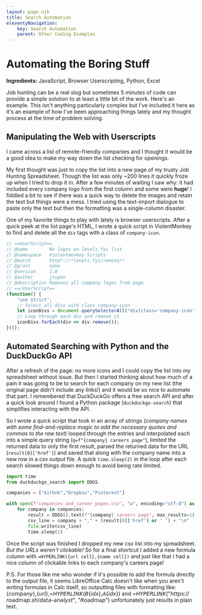```yaml
---
layout: page.njk
title: Search Automation
eleventyNavigation:
    key: Search Automation
    parent: Other Coding Examples
---
```


# Automating the Boring Stuff

**Ingredients:** JavaScript, Browser Userscripting, Python, Excel

Job hunting can be a real slog but sometimes 5 minutes of code can provide a simple solution to at least a little bit of the work. Here's an example. This isn't anything particularly complex but I've included it here as it's an example of how I've been approaching things lately and my thought process at the time of problem solving.

## Manipulating the Web with Userscripts

I came across a list of remote-friendly companies and I thought it would be a good idea to make my way down the list checking for openings.

My first thought was just to copy the list into a new page of my trusty Job Hunting Spreadsheet. Though the list was only ~200 lines it quickly froze up when I tried to drop it in. After a few minutes of waiting I saw why: it had included every company logo from the first column and some were **huge**! I fiddled a bit to see if there was a quick way to delete the images and retain the text but things were a mess. I tried using the text-import dialogue to paste only the text but then the formatting was a single-column disaster.

One of my favorite things to play with lately is browser userscripts. After a quick peek at the list page's HTML, I wrote a quick script in ViolentMonkey to find and delete all the `div` tags with a class of `company-icon`.

```js
// ==UserScript==
// @name        No logos on levels.fyi list
// @namespace   Violentmonkey Scripts
// @match       http*://*levels.fyi/remote/*
// @grant       none
// @version     1.0
// @author      jsspen
// @description Removes all company logos from page
// ==/UserScript==
(function() {
    'use strict';
    // Select all divs with class company-icon
    let iconDivs = document.querySelectorAll("div[class='company-icon']");
    // Loop through each div and remove it
    iconDivs.forEach(div => div.remove());
})();
```

## Automated Searching with Python and the DuckDuckGo API

After a refresh of the page: no more icons and I could copy the list into my spreadsheet without issue. But then I started thinking about how much of a pain it was going to be to search for each company on my new list (the original page didn't include any links!) and it would be so nice to automate that part. I remembered that DuckDuckGo offers a free search API and after a quick look around I found a Python package (`duckduckgo-search`) that simplifies interacting with the API.

So I wrote a quick script that took in an array of strings (*company names with some find-and-replace magic to add the necessary quotes and commas to the raw text*) looped through the entries and interpolated each into a simple query string (`q=f"{company} careers page"`), limited the returned data to only the first result, parsed the returned data for the URL (`result[0]['href']`) and saved that along with the company name into a new row in a csv output file. A quick `time.sleep(2)` in the loop after each search slowed things down enough to avoid being rate limited.

```Python
import time
from duckduckgo_search import DDGS

companies = ["Airbnb","Dropbox","Pinterest"]

with open(f"companies_and_career_pages.csv", "w", encoding="utf-8") as file:
    for company in companies:
        result = DDGS().text(f"{company} careers page", max_results=1)
        csv_line = company + "," + (result[0]['href'] or ' ') + "\n"
        file.write(csv_line)
        time.sleep(2)
```

Once the script was finished I dropped my new csv list into my spreadsheet. *But the URLs weren't clickable!* So for a final shortcut I added a new formula column with `=HYPERLINK({url cell},{name cell})` and just like that I had a nice column of clickable links to each company's careers page!

P.S. For those like me who wonder if it's possible to add the formula directly to the output file, it seems LibreOffice Calc doesn't like when you aren't writing formulas in Calc itself, so outputting files with formatting like: {𝘤𝘰𝘮𝘱𝘢𝘯𝘺},{𝘶𝘳𝘭},=𝘏𝘠𝘗𝘌𝘙𝘓𝘐𝘕𝘒(𝘉{𝘪𝘥𝘹},𝘈{𝘪𝘥𝘹}) and =𝘏𝘠𝘗𝘌𝘙𝘓𝘐𝘕𝘒("𝘩𝘵𝘵𝘱𝘴://𝘳𝘰𝘢𝘥𝘮𝘢𝘱.𝘴𝘩/𝘥𝘢𝘵𝘢-𝘢𝘯𝘢𝘭𝘺𝘴𝘵", "𝘙𝘰𝘢𝘥𝘮𝘢𝘱") unfortunately just results in plain text.
